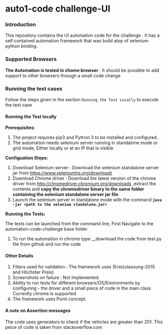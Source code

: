 # auto1-code challenge-UI

### Introduction 
This repository contains the UI automation code for the challenge . It has a self contained automation framework that was build atop of selenium python binding.
### Supported Browsers
__The Automation is tested in chome browser__ . It should be possible to add support to other browsers through a small code change
### Running the test cases 
Follow the steps given in the section `Running the Test Locally` to execute the test case

#### __Running the Test locally__
__Prerequisites:__
1. The project requires pip3 and Python 3 to be installed and configured . 
2. The automation needs selenium server running in standalone mode or grid mode, Either locally or at an IP that is visible  

__Configuation Steps:__

1. Download Selenium server : Download the selenium standalone server jar from https://www.seleniumhq.org/download/
2. Download Chrome driver : Download the latest version of the chrome driver from http://chromedriver.chromium.org/downloads ,extract the contents and __copy the chromedriver binary to the same folder containing the selenium standalone server jar file__
3. Launch the selenium server in standalone mode with the command __`java -jar <path to the selenium standalone.jar>`__

__Running the Tests:__

The tests can be launched from the command line, First Navigate to the automation-code-challenge base folder 
1. To run the automation in chrome type __download the code from test.py file from github and run the code

#### __Other Details__
1. Filters used for validation : The framework uses (Erstzulassung-2015 and Höchster Preis)
2. Screenshots on failure : Not Implemented.
3. Ability to run tests for different browsers/OS/Environments by configuring - the driver and a small piece of code in the main class Currently chrome is supported
4. The framework uses Punit concept.

#### A note on Assertion messages 
The code uses generators to check if the vehicles are greater than 201. This peice of code is taken from stackoverflow.com

